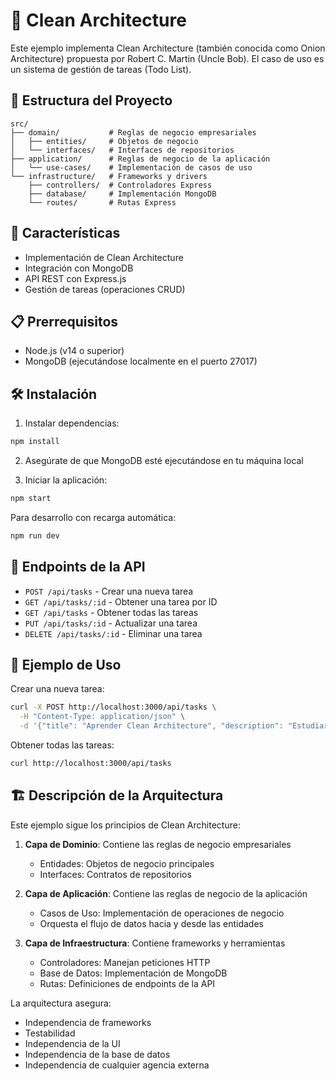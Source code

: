 # 🧹 Clean Architecture

Este ejemplo implementa Clean Architecture (también conocida como Onion Architecture) propuesta por Robert C. Martin (Uncle Bob). El caso de uso es un sistema de gestión de tareas (Todo List).

## 📁 Estructura del Proyecto

```
src/
├── domain/           # Reglas de negocio empresariales
│   ├── entities/     # Objetos de negocio
│   └── interfaces/   # Interfaces de repositorios
├── application/      # Reglas de negocio de la aplicación
│   └── use-cases/    # Implementación de casos de uso
└── infrastructure/   # Frameworks y drivers
    ├── controllers/  # Controladores Express
    ├── database/     # Implementación MongoDB
    └── routes/       # Rutas Express
```

## 🚀 Características

- Implementación de Clean Architecture
- Integración con MongoDB
- API REST con Express.js
- Gestión de tareas (operaciones CRUD)

## 📋 Prerrequisitos

- Node.js (v14 o superior)
- MongoDB (ejecutándose localmente en el puerto 27017)

## 🛠️ Instalación

1. Instalar dependencias:
```bash
npm install
```

2. Asegúrate de que MongoDB esté ejecutándose en tu máquina local

3. Iniciar la aplicación:
```bash
npm start
```

Para desarrollo con recarga automática:
```bash
npm run dev
```

## 🔌 Endpoints de la API

- `POST /api/tasks` - Crear una nueva tarea
- `GET /api/tasks/:id` - Obtener una tarea por ID
- `GET /api/tasks` - Obtener todas las tareas
- `PUT /api/tasks/:id` - Actualizar una tarea
- `DELETE /api/tasks/:id` - Eliminar una tarea

## 📝 Ejemplo de Uso

Crear una nueva tarea:
```bash
curl -X POST http://localhost:3000/api/tasks \
  -H "Content-Type: application/json" \
  -d '{"title": "Aprender Clean Architecture", "description": "Estudiar e implementar principios de Clean Architecture"}'
```

Obtener todas las tareas:
```bash
curl http://localhost:3000/api/tasks
```

## 🏗️ Descripción de la Arquitectura

Este ejemplo sigue los principios de Clean Architecture:

1. **Capa de Dominio**: Contiene las reglas de negocio empresariales
   - Entidades: Objetos de negocio principales
   - Interfaces: Contratos de repositorios

2. **Capa de Aplicación**: Contiene las reglas de negocio de la aplicación
   - Casos de Uso: Implementación de operaciones de negocio
   - Orquesta el flujo de datos hacia y desde las entidades

3. **Capa de Infraestructura**: Contiene frameworks y herramientas
   - Controladores: Manejan peticiones HTTP
   - Base de Datos: Implementación de MongoDB
   - Rutas: Definiciones de endpoints de la API

La arquitectura asegura:
- Independencia de frameworks
- Testabilidad
- Independencia de la UI
- Independencia de la base de datos
- Independencia de cualquier agencia externa 